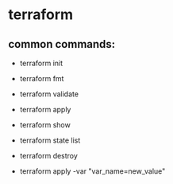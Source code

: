 # terraform


## common commands:
 - terraform init
 - terraform fmt
 - terraform validate
 - terraform apply
 - terraform show
 - terraform state list

 - terraform destroy

 - terraform apply -var "var_name=new_value"